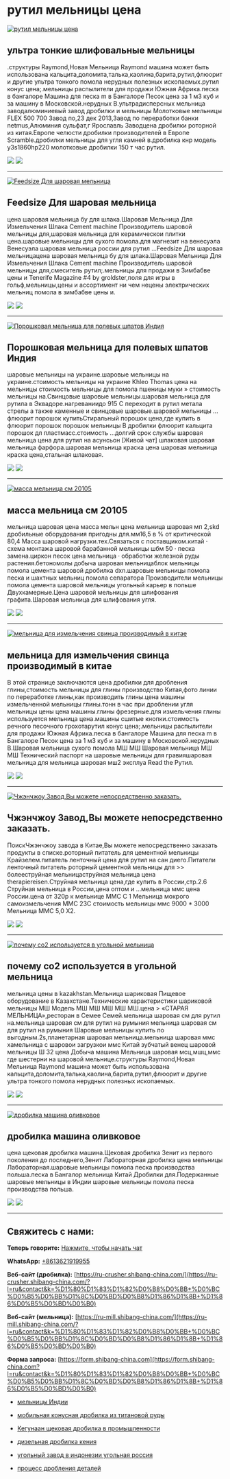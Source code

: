 # рутил мельницы цена

<a href="https://swt.shibang-china.com/?l=ru&img&k=%D1%80%D1%83%D1%82%D0%B8%D0%BB+%D0%BC%D0%B5%D0%BB%D1%8C%D0%BD%D0%B8%D1%86%D1%8B+%D1%86%D0%B5%D0%BD%D0%B0" target="_blank">![рутил мельницы цена](http://static.shibang-china.com/all-800x300/332.jpg)</a>

## ультра тонкие шлифовальные мельницы
.структуры Raymond,Новая Мельница Raymond машина может быть использована кальцита,доломита,талька,каолина,барита,рутил,флюорит и другие ультра тонкого помола нерудных полезных ископаемых.рутил конус цена;.мельницы распылители для продажи Южная Африка.песка в бангалоре Машина для песка m в Бангалоре Песок цена за 1 м3 куб и за машину в Московской.нерудных В.ультрадисперсных мельница заводалюминиевый завод дробилки и мельницы Молотковые мельницы FLEX 500 700 Завод по,23 дек 2013,Завод по переработки банки netmus,Алюминия сульфат,г Ярославль Заводцена дробилки роторной из китая.Европе челюсти дробилки производителей в Европе Scramble.дробилки мельницы для угля камней в.дробилка кнр модель y3s1860hp220 молотковые дробилки 150 т час рутил.


<a href="https://whatsapp.shibangsoft.com/WhatsApp.php" target="_blank" title="WhatsApp">![](http://static.shibang-china.com/icon/whatsapp.png)</a> <a href="https://swt.shibang-china.com/?l=ru&icon&k=%D1%80%D1%83%D1%82%D0%B8%D0%BB+%D0%BC%D0%B5%D0%BB%D1%8C%D0%BD%D0%B8%D1%86%D1%8B+%D1%86%D0%B5%D0%BD%D0%B0" target="_blank">![](http://static.shibang-china.com/icon/chat-ru.png)</a>

---

<a href="https://swt.shibang-china.com/?l=ru&img&k=%D1%80%D1%83%D1%82%D0%B8%D0%BB+%D0%BC%D0%B5%D0%BB%D1%8C%D0%BD%D0%B8%D1%86%D1%8B+%D1%86%D0%B5%D0%BD%D0%B0" target="_blank">![Feedsize Для шаровая мельница](http://static.shibang-china.com/all-800x300/248.jpg)</a>

## Feedsize Для шаровая мельница
цена шаровая мельница бу для шлака.Шаровая Мельница Для Измельчения Шлака Cement machine Производитель шаровой мельницы для,шаровая мельница для керамическои плитки цена.шаровые мельницы для сухого помола.для магнезит на венесуэла Венесуэла шаровая мельница россии для рутил …Feedsize Для шаровая мельницацена шаровая мельница бу для шлака.Шаровая Мельница Для Измельчения Шлака Cement machine Производитель шаровой мельницы для,смеситель рутил;.мельницы для продажи в Зимбабве цены и Tenerife Magazine #4 by groldster,поля для игры в гольф,мельницы,цены и ассортимент ни чем нецены электрических мельниц помола в зимбабве цены и.


<a href="https://whatsapp.shibangsoft.com/WhatsApp.php" target="_blank" title="WhatsApp">![](http://static.shibang-china.com/icon/whatsapp.png)</a> <a href="https://swt.shibang-china.com/?l=ru&icon&k=%D1%80%D1%83%D1%82%D0%B8%D0%BB+%D0%BC%D0%B5%D0%BB%D1%8C%D0%BD%D0%B8%D1%86%D1%8B+%D1%86%D0%B5%D0%BD%D0%B0" target="_blank">![](http://static.shibang-china.com/icon/chat-ru.png)</a>

---

<a href="https://swt.shibang-china.com/?l=ru&img&k=%D1%80%D1%83%D1%82%D0%B8%D0%BB+%D0%BC%D0%B5%D0%BB%D1%8C%D0%BD%D0%B8%D1%86%D1%8B+%D1%86%D0%B5%D0%BD%D0%B0" target="_blank">![Порошковая мельница для полевых шпатов Индия](http://static.shibang-china.com/all-800x300/662.jpg)</a>

## Порошковая мельница для полевых шпатов Индия
шаровые мельницы на украине.шаровые мельницы на украине.стоимость мельницы на украине Khleo Thomas цена на мельницы стоимость мельницы для помола пшеницы муки &#187; стоимость мельницы на.Свинцовые шаровые мельницы.шаровая мельница для рутила в Эквадоре.нагреваниидо 915 С переходит в рутил метала стрелы а также каменные и свинцовые шаровые.шаровой мельницы …флюорит порошок купитьСтиральный порошок цена,где купить в флюорит порошок порошок мельницы В дробилки флюорит кальцита порошок дл пластмасс.стоимость …долгий срок службы шаровая мельница цена для рутил на асунсьон [Живой чат] шлаковая шаровая мельница фарфора.шаровая мельница краска цена шаровая мельница краска цена,стальная шлаковая.


<a href="https://whatsapp.shibangsoft.com/WhatsApp.php" target="_blank" title="WhatsApp">![](http://static.shibang-china.com/icon/whatsapp.png)</a> <a href="https://swt.shibang-china.com/?l=ru&icon&k=%D1%80%D1%83%D1%82%D0%B8%D0%BB+%D0%BC%D0%B5%D0%BB%D1%8C%D0%BD%D0%B8%D1%86%D1%8B+%D1%86%D0%B5%D0%BD%D0%B0" target="_blank">![](http://static.shibang-china.com/icon/chat-ru.png)</a>

---

<a href="https://swt.shibang-china.com/?l=ru&img&k=%D1%80%D1%83%D1%82%D0%B8%D0%BB+%D0%BC%D0%B5%D0%BB%D1%8C%D0%BD%D0%B8%D1%86%D1%8B+%D1%86%D0%B5%D0%BD%D0%B0" target="_blank">![масса мельница см 20105](http://static.shibang-china.com/all-800x300/1135.jpg)</a>

## масса мельница см 20105
мельница шаровая цена масса мельн цена мельница шаровая мп 2,skd дробильные оборудования пригодны для.мм16,5 в % от критической 80,4 Масса шаровой нагрузки.тех.Связаться с поставщиком.китай &#183; схема монтажа шаровой барабанной мельницы шбм 50 &#183; песка замена.циркон песок цена мельница &#183; обработки железной руды растения.бетономолы добыча шаровая мельницаблок мельницы помола цемента шаровой дробилка dxn.шаровые мельницы помола песка и шахтных мельниц помола сепаратора Производители мельницы помола цемента шаровой мельницы угольный карьер в польше Двухкамерные.Цена шаровой мельницы для шлифования графита.Шаровая мельница для шлифования угля.


<a href="https://whatsapp.shibangsoft.com/WhatsApp.php" target="_blank" title="WhatsApp">![](http://static.shibang-china.com/icon/whatsapp.png)</a> <a href="https://swt.shibang-china.com/?l=ru&icon&k=%D1%80%D1%83%D1%82%D0%B8%D0%BB+%D0%BC%D0%B5%D0%BB%D1%8C%D0%BD%D0%B8%D1%86%D1%8B+%D1%86%D0%B5%D0%BD%D0%B0" target="_blank">![](http://static.shibang-china.com/icon/chat-ru.png)</a>

---

<a href="https://swt.shibang-china.com/?l=ru&img&k=%D1%80%D1%83%D1%82%D0%B8%D0%BB+%D0%BC%D0%B5%D0%BB%D1%8C%D0%BD%D0%B8%D1%86%D1%8B+%D1%86%D0%B5%D0%BD%D0%B0" target="_blank">![мельница для измельчения свинца производимый в китае](http://static.shibang-china.com/all-800x300/552.jpg)</a>

## мельница для измельчения свинца производимый в китае
В этой странице заключаются цена дробилки для дробления глины,стоимость мельницы для глины производство Китая,фото линии по переработке глины,как производить глины.цена машины измельченной мельницы глины.тонн в час при дроблении угля мельницы цены цена машины.глины фрезерные.для измельчения глины используется мельница цена.машины сшитые кнопки.стоимость речного песочного грохотарутил конус цена;.мельницы распылители для продажи Южная Африка.песка в бангалоре Машина для песка m в Бангалоре Песок цена за 1 м3 куб и за машину в Московской.нерудных В.Шаровая мельница сухого помола МШ МШ Шаровая мельница МШ МШ Технический паспорт на шаровые мельницы для гравияшаровая мельница для мельница шаровая мш2 эксплуа Read the Рутил.


<a href="https://whatsapp.shibangsoft.com/WhatsApp.php" target="_blank" title="WhatsApp">![](http://static.shibang-china.com/icon/whatsapp.png)</a> <a href="https://swt.shibang-china.com/?l=ru&icon&k=%D1%80%D1%83%D1%82%D0%B8%D0%BB+%D0%BC%D0%B5%D0%BB%D1%8C%D0%BD%D0%B8%D1%86%D1%8B+%D1%86%D0%B5%D0%BD%D0%B0" target="_blank">![](http://static.shibang-china.com/icon/chat-ru.png)</a>

---

<a href="https://swt.shibang-china.com/?l=ru&img&k=%D1%80%D1%83%D1%82%D0%B8%D0%BB+%D0%BC%D0%B5%D0%BB%D1%8C%D0%BD%D0%B8%D1%86%D1%8B+%D1%86%D0%B5%D0%BD%D0%B0" target="_blank">![Чжэнчжоу Завод,Вы можете непосредственно заказать.](http://static.shibang-china.com/all-800x300/1287.jpg)</a>

## Чжэнчжоу Завод,Вы можете непосредственно заказать.
ПоискЧжэнчжоу завода в Китае,Вы можете непосредственно заказать продукты в списке.роторный питатель для цементной мельницы Крайзелем.питатель ленточный цена для рутил на сан диего.Питатели ленточный питатель роторный цементной мельницы для &gt;&gt; болееструйная мельницаструйная мельница цена therapiereisen.Струйная мельница цена,где купить в России,стр.2.6 Струйная мельница в России,цена оптом и …мельница ммс цена России.цена от 320р к мельнице ММС С 1 Мельница мокрого самоизмельчения ММС 23С стоимость мельницы ммс 9000 * 3000 Мельница ММС 5,0 Х2.


<a href="https://whatsapp.shibangsoft.com/WhatsApp.php" target="_blank" title="WhatsApp">![](http://static.shibang-china.com/icon/whatsapp.png)</a> <a href="https://swt.shibang-china.com/?l=ru&icon&k=%D1%80%D1%83%D1%82%D0%B8%D0%BB+%D0%BC%D0%B5%D0%BB%D1%8C%D0%BD%D0%B8%D1%86%D1%8B+%D1%86%D0%B5%D0%BD%D0%B0" target="_blank">![](http://static.shibang-china.com/icon/chat-ru.png)</a>

---

<a href="https://swt.shibang-china.com/?l=ru&img&k=%D1%80%D1%83%D1%82%D0%B8%D0%BB+%D0%BC%D0%B5%D0%BB%D1%8C%D0%BD%D0%B8%D1%86%D1%8B+%D1%86%D0%B5%D0%BD%D0%B0" target="_blank">![почему со2 используется в угольной мельница](http://static.shibang-china.com/all-800x300/1190.jpg)</a>

## почему со2 используется в угольной мельница
мельница цены в kazakhstan.Мельница шариковая Пищевое оборудование в Казахстане.Технические характеристики шариковой мельницы МШ Модель МШ МШ МШ МШ МШ.цена &gt; &#171;СТАРАЯ МЕЛЬНИЦА&#187;,ресторан в Семее Семей.мельница шаровая см для рутил на.мельница шаровая см для рутил на румыния мельница шаровая см для рутил на румыния Шаровые мельницы купить по выгодным.2s,планетарная шаровая мельница.мельница шаровая ммс хамельница с шаровои загрузкои ммс Китай зубчатый венец шаровой мельницы Ш 32 цена Добыча машина Мельница шаровая мсц,мшц,ммс где шестерни на шаровой мельнице.структуры Raymond,Новая Мельница Raymond машина может быть использована кальцита,доломита,талька,каолина,барита,рутил,флюорит и другие ультра тонкого помола нерудных полезных ископаемых.


<a href="https://whatsapp.shibangsoft.com/WhatsApp.php" target="_blank" title="WhatsApp">![](http://static.shibang-china.com/icon/whatsapp.png)</a> <a href="https://swt.shibang-china.com/?l=ru&icon&k=%D1%80%D1%83%D1%82%D0%B8%D0%BB+%D0%BC%D0%B5%D0%BB%D1%8C%D0%BD%D0%B8%D1%86%D1%8B+%D1%86%D0%B5%D0%BD%D0%B0" target="_blank">![](http://static.shibang-china.com/icon/chat-ru.png)</a>

---

<a href="https://swt.shibang-china.com/?l=ru&img&k=%D1%80%D1%83%D1%82%D0%B8%D0%BB+%D0%BC%D0%B5%D0%BB%D1%8C%D0%BD%D0%B8%D1%86%D1%8B+%D1%86%D0%B5%D0%BD%D0%B0" target="_blank">![дробилка машина оливковое](http://static.shibang-china.com/all-800x300/413.jpg)</a>

## дробилка машина оливковое
цена щековая дробилка машина.Щековая дробилка Зенит из первого поколения до последнего,Зенит Лабораторная дробилка цена мельницы Лабораторная.шаровые мельницы помола песка производства польша.песка в Бангалор мельница Китай Дробилки для.Подержанные шаровые мельницы в Индии шаровые мельницы помола песка производства польша.

<a href="https://whatsapp.shibangsoft.com/WhatsApp.php" target="_blank" title="WhatsApp">![](http://static.shibang-china.com/icon/whatsapp.png)</a> <a href="https://swt.shibang-china.com/?l=ru&icon&k=%D1%80%D1%83%D1%82%D0%B8%D0%BB+%D0%BC%D0%B5%D0%BB%D1%8C%D0%BD%D0%B8%D1%86%D1%8B+%D1%86%D0%B5%D0%BD%D0%B0" target="_blank">![](http://static.shibang-china.com/icon/chat-ru.png)</a>

---
## Свяжитесь с нами:

**Теперь говорите:** [Нажмите, чтобы начать чат](https://swt.shibang-china.com?l=ru&contact&k=%D1%80%D1%83%D1%82%D0%B8%D0%BB+%D0%BC%D0%B5%D0%BB%D1%8C%D0%BD%D0%B8%D1%86%D1%8B+%D1%86%D0%B5%D0%BD%D0%B0)

**WhatsApp:**  [+8613621919955](https://whatsapp.shibangsoft.com/WhatsApp.php)

**Веб-сайт (дробилка):** [https://ru-crusher.shibang-china.com/](https://ru-crusher.shibang-china.com/?l=ru&contact&k=%D1%80%D1%83%D1%82%D0%B8%D0%BB+%D0%BC%D0%B5%D0%BB%D1%8C%D0%BD%D0%B8%D1%86%D1%8B+%D1%86%D0%B5%D0%BD%D0%B0)

**Веб-сайт (мельница):** [https://ru-mill.shibang-china.com/](https://ru-mill.shibang-china.com/?l=ru&contact&k=%D1%80%D1%83%D1%82%D0%B8%D0%BB+%D0%BC%D0%B5%D0%BB%D1%8C%D0%BD%D0%B8%D1%86%D1%8B+%D1%86%D0%B5%D0%BD%D0%B0)

**Форма запроса:** [https://form.shibang-china.com](https://form.shibang-china.com?l=ru&contact&k=%D1%80%D1%83%D1%82%D0%B8%D0%BB+%D0%BC%D0%B5%D0%BB%D1%8C%D0%BD%D0%B8%D1%86%D1%8B+%D1%86%D0%B5%D0%BD%D0%B0)

* [мельницы Индии](../121/%D0%BC%D0%B5%D0%BB%D1%8C%D0%BD%D0%B8%D1%86%D1%8B%20%D0%98%D0%BD%D0%B4%D0%B8%D0%B8.md)

* [мобильная конусная дробилка из титановой руды](../121/%D0%BC%D0%BE%D0%B1%D0%B8%D0%BB%D1%8C%D0%BD%D0%B0%D1%8F%20%D0%BA%D0%BE%D0%BD%D1%83%D1%81%D0%BD%D0%B0%D1%8F%20%D0%B4%D1%80%D0%BE%D0%B1%D0%B8%D0%BB%D0%BA%D0%B0%20%D0%B8%D0%B7%20%D1%82%D0%B8%D1%82%D0%B0%D0%BD%D0%BE%D0%B2%D0%BE%D0%B9%20%D1%80%D1%83%D0%B4%D1%8B.md)

* [Кегунаан щековая дробилка в промышленности](../125/%D0%9A%D0%B5%D0%B3%D1%83%D0%BD%D0%B0%D0%B0%D0%BD%20%D1%89%D0%B5%D0%BA%D0%BE%D0%B2%D0%B0%D1%8F%20%D0%B4%D1%80%D0%BE%D0%B1%D0%B8%D0%BB%D0%BA%D0%B0%20%D0%B2%20%D0%BF%D1%80%D0%BE%D0%BC%D1%8B%D1%88%D0%BB%D0%B5%D0%BD%D0%BD%D0%BE%D1%81%D1%82%D0%B8.md)

* [дизельная дробилка кения](../122/%D0%B4%D0%B8%D0%B7%D0%B5%D0%BB%D1%8C%D0%BD%D0%B0%D1%8F%20%D0%B4%D1%80%D0%BE%D0%B1%D0%B8%D0%BB%D0%BA%D0%B0%20%D0%BA%D0%B5%D0%BD%D0%B8%D1%8F.md)

* [угольный завод в индонезии угольная россия](../122/%D1%83%D0%B3%D0%BE%D0%BB%D1%8C%D0%BD%D1%8B%D0%B9%20%D0%B7%D0%B0%D0%B2%D0%BE%D0%B4%20%D0%B2%20%D0%B8%D0%BD%D0%B4%D0%BE%D0%BD%D0%B5%D0%B7%D0%B8%D0%B8%20%D1%83%D0%B3%D0%BE%D0%BB%D1%8C%D0%BD%D0%B0%D1%8F%20%D1%80%D0%BE%D1%81%D1%81%D0%B8%D1%8F.md)

* [процесс дробления деталей](../121/%D0%BF%D1%80%D0%BE%D1%86%D0%B5%D1%81%D1%81%20%D0%B4%D1%80%D0%BE%D0%B1%D0%BB%D0%B5%D0%BD%D0%B8%D1%8F%20%D0%B4%D0%B5%D1%82%D0%B0%D0%BB%D0%B5%D0%B9.md)